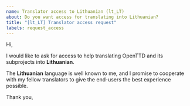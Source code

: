 ```yaml
---
name: Translator access to Lithuanian (lt_LT)
about: Do you want access for translating into Lithuanian?
title: "[lt_LT] Translator access request"
labels: request_access
---
```


<!-- translator: lt_LT -->
<!-- Please do not edit the header of this template. -->

Hi,

I would like to ask for access to help translating OpenTTD and its subprojects into **Lithuanian**.

The **Lithuanian** language is well known to me, and I promise to cooperate with my fellow translators to give the end-users the best experience possible.

<!-- Please do not edit the above message. Do feel free to add a personal note after this line. -->

Thank you,
